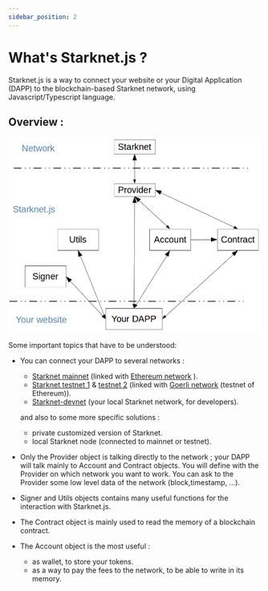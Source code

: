 ```yaml
---
sidebar_position: 2
---
```


# What's Starknet.js ?

Starknet.js is a way to connect your website or your Digital Application (DAPP) to the blockchain-based Starknet network, using Javascript/Typescript language.

## Overview :

![](./pictures/starknet-js-chart.png)

Some important topics that have to be understood:

- You can connect your DAPP to several networks :

  - [Starknet mainnet](https://starkscan.co) (linked with [Ethereum network](https://etherscan.io/) ).
  - [Starknet testnet 1](https://testnet.starkscan.co/) & [testnet 2](https://testnet-2.starkscan.co/) (linked with [Goerli network](https://goerli.etherscan.io/) (testnet of Ethereum)).
  - [Starknet-devnet](https://shard-labs.github.io/starknet-devnet/docs/intro) (your local Starknet network, for developers).

  and also to some more specific solutions :

  - private customized version of Starknet.
  - local Starknet node (connected to mainnet or testnet).

- Only the Provider object is talking directly to the network ; your DAPP will talk mainly to Account and Contract objects. You will define with the Provider on which network you want to work. You can ask to the Provider some low level data of the network (block,timestamp, ...).
- Signer and Utils objects contains many useful functions for the interaction with Starknet.js.
- The Contract object is mainly used to read the memory of a blockchain contract.
- The Account object is the most useful :
  - as wallet, to store your tokens.
  - as a way to pay the fees to the network, to be able to write in its memory.
